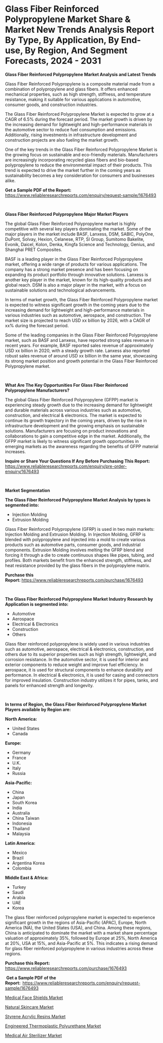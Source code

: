 <p><h1>Glass Fiber Reinforced Polypropylene Market Share & Market New Trends Analysis Report By Type, By Application, By End-use, By Region, And Segment Forecasts, 2024 - 2031</h1></p><p><strong>Glass Fiber Reinforced Polypropylene Market Analysis and Latest Trends</strong></p>
<p><p>Glass Fiber Reinforced Polypropylene is a composite material made from a combination of polypropylene and glass fibers. It offers enhanced mechanical properties, such as high strength, stiffness, and temperature resistance, making it suitable for various applications in automotive, consumer goods, and construction industries.</p><p>The Glass Fiber Reinforced Polypropylene Market is expected to grow at a CAGR of 6.5% during the forecast period. The market growth is driven by the increasing demand for lightweight and high-performance materials in the automotive sector to reduce fuel consumption and emissions. Additionally, rising investments in infrastructure development and construction projects are also fueling the market growth.</p><p>One of the key trends in the Glass Fiber Reinforced Polypropylene Market is the growing focus on sustainable and eco-friendly materials. Manufacturers are increasingly incorporating recycled glass fibers and bio-based polypropylene to reduce the environmental impact of their products. This trend is expected to drive the market further in the coming years as sustainability becomes a key consideration for consumers and businesses alike.</p></p>
<p><strong>Get a Sample PDF of the Report:&nbsp;</strong> <a href="https://www.reliableresearchreports.com/enquiry/request-sample/1676493">https://www.reliableresearchreports.com/enquiry/request-sample/1676493</a></p>
<p>&nbsp;</p>
<p><strong>Glass Fiber Reinforced Polypropylene Major Market Players</strong></p>
<p><p>The global Glass Fiber Reinforced Polypropylene market is highly competitive with several key players dominating the market. Some of the major players in the market include BASF, Lanxess, DSM, SABIC, PolyOne, DuPont, Solvay, Hexion, Celanese, RTP, SI Group, Sumitomo Bakelite, Evonik, Daicel, Kolon, Denka, Kingfa Science and Technology, Genius, and Shanghai PRET Composites.</p><p>BASF is a leading player in the Glass Fiber Reinforced Polypropylene market, offering a wide range of products for various applications. The company has a strong market presence and has been focusing on expanding its product portfolio through innovative solutions. Lanxess is another key player in the market, known for its high-quality products and global reach. DSM is also a major player in the market, with a focus on sustainable solutions and technological advancements.</p><p>In terms of market growth, the Glass Fiber Reinforced Polypropylene market is expected to witness significant growth in the coming years due to the increasing demand for lightweight and high-performance materials in various industries such as automotive, aerospace, and construction. The market size is projected to reach USD xx billion by 2026, with a CAGR of xx% during the forecast period.</p><p>Some of the leading companies in the Glass Fiber Reinforced Polypropylene market, such as BASF and Lanxess, have reported strong sales revenue in recent years. For example, BASF reported sales revenue of approximately USD xx billion in 2020, with a steady growth rate. Lanxess also reported robust sales revenue of around USD xx billion in the same year, showcasing its strong market position and growth potential in the Glass Fiber Reinforced Polypropylene market.</p></p>
<p>&nbsp;</p>
<p><strong>What Are The Key Opportunities For Glass Fiber Reinforced Polypropylene Manufacturers?</strong></p>
<p><p>The global Glass Fiber Reinforced Polypropylene (GFPP) market is experiencing steady growth due to the increasing demand for lightweight and durable materials across various industries such as automotive, construction, and electrical & electronics. The market is expected to continue its growth trajectory in the coming years, driven by the rise in infrastructure development and the growing emphasis on sustainable solutions. Manufacturers are focusing on product innovations and collaborations to gain a competitive edge in the market. Additionally, the GFPP market is likely to witness significant growth opportunities in emerging markets as the awareness regarding the benefits of GFPP material increases.</p></p>
<p><strong>Inquire or Share Your Questions If Any Before Purchasing This Report:</strong> <a href="https://www.reliableresearchreports.com/enquiry/pre-order-enquiry/1676493">https://www.reliableresearchreports.com/enquiry/pre-order-enquiry/1676493</a></p>
<p>&nbsp;</p>
<p><strong>Market Segmentation</strong></p>
<p><strong>The Glass Fiber Reinforced Polypropylene Market Analysis by types is segmented into:</strong></p>
<p><ul><li>Injection Molding</li><li>Extrusion Molding</li></ul></p>
<p><p>Glass Fiber Reinforced Polypropylene (GFRP) is used in two main markets: Injection Molding and Extrusion Molding. In Injection Molding, GFRP is blended with polypropylene and injected into a mold to create various products such as automotive parts, consumer goods, and industrial components. Extrusion Molding involves melting the GFRP blend and forcing it through a die to create continuous shapes like pipes, tubing, and profiles. Both markets benefit from the enhanced strength, stiffness, and heat resistance provided by the glass fibers in the polypropylene matrix.</p></p>
<p><strong>Purchase this Report:&nbsp;</strong><a href="https://www.reliableresearchreports.com/purchase/1676493">https://www.reliableresearchreports.com/purchase/1676493</a></p>
<p>&nbsp;</p>
<p><strong>The Glass Fiber Reinforced Polypropylene Market Industry Research by Application is segmented into:</strong></p>
<p><ul><li>Automotive</li><li>Aerospace</li><li>Electrical & Electronics</li><li>Construction</li><li>Others</li></ul></p>
<p><p>Glass fiber reinforced polypropylene is widely used in various industries such as automotive, aerospace, electrical & electronics, construction, and others due to its superior properties such as high strength, lightweight, and corrosion resistance. In the automotive sector, it is used for interior and exterior components to reduce weight and improve fuel efficiency. In aerospace, it is used for structural components to enhance durability and performance. In electrical & electronics, it is used for casing and connectors for improved insulation. Construction industry utilizes it for pipes, tanks, and panels for enhanced strength and longevity.</p></p>
<p>&nbsp;</p>
<p><strong>In terms of Region, the Glass Fiber Reinforced Polypropylene Market Players available by Region are:</strong></p>
<p>
    <p> <strong> North America: </strong>
        <ul>
            <li>United States</li>
            <li>Canada</li>
        </ul>
        </p> 
    <p> <strong> Europe: </strong>
        <ul>
            <li>Germany</li>
            <li>France</li>
            <li>U.K.</li>
            <li>Italy</li>
            <li>Russia</li>
        </ul>
        </p> 
    <p> <strong> Asia-Pacific: </strong>
        <ul>
            <li>China</li>
            <li>Japan</li>
            <li>South Korea</li>
            <li>India</li>
            <li>Australia</li>
            <li>China Taiwan</li>
            <li>Indonesia</li>
            <li>Thailand</li>
            <li>Malaysia</li>
        </ul>
        </p> 
    <p> <strong> Latin America: </strong>
        <ul>
            <li>Mexico</li>
            <li>Brazil</li>
            <li>Argentina Korea</li>
            <li>Colombia</li>
        </ul>
        </p> 
    <p> <strong> Middle East & Africa: </strong>
        <ul>
            <li>Turkey</li>
            <li>Saudi</li>
            <li>Arabia</li>
            <li>UAE</li>
            <li>Korea</li>
        </ul>
    </p>
    </p>
<p><p>The glass fiber reinforced polypropylene market is expected to experience significant growth in the regions of Asia-Pacific (APAC), Europe, North America (NA), the United States (USA), and China. Among these regions, China is anticipated to dominate the market with a market share percentage valuation of approximately 35%, followed by Europe at 25%, North America at 20%, USA at 15%, and Asia-Pacific at 5%. This indicates a rising demand for glass fiber reinforced polypropylene in various industries across these regions.</p></p>
<p><strong>Purchase this Report: </strong><a href="https://www.reliableresearchreports.com/purchase/1676493">https://www.reliableresearchreports.com/purchase/1676493</a></p>
<p>&nbsp;<strong>Get a Sample PDF of the Report:&nbsp;&nbsp;</strong><a href="https://www.reliableresearchreports.com/enquiry/request-sample/1676493">https://www.reliableresearchreports.com/enquiry/request-sample/1676493</a></p>
<p><strong></strong></p>
<p><p><a href="https://medium.com/@venaschumm2023/medical-face-shields-market-comprehensive-assessment-by-type-application-and-geography-ecb7f36e5d1c">Medical Face Shields Market</a></p><p><a href="https://medium.com/@venaschumm2023/natural-skincare-market-analysis-its-cagr-market-segmentation-and-global-industry-overview-174da33738c3">Natural Skincare Market</a></p><p><a href="https://github.com/gamblestampleyjenny50m5sl6/Market-Research-Report-List-1/blob/main/styrene-acrylic-resins-market.md">Styrene Acrylic Resins Market</a></p><p><a href="https://github.com/wwwkeltoum/Market-Research-Report-List-2/blob/main/engineered-thermoplastic-polyurethane-market.md">Engineered Thermoplastic Polyurethane Market</a></p><p><a href="https://medium.com/@venaschumm2023/medical-air-sterilizer-market-exploring-market-share-market-trends-and-future-growth-d110388933ab">Medical Air Sterilizer Market</a></p></p>